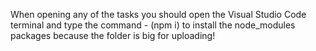 When opening any of the tasks you should open the Visual Studio Code terminal and type the command - (npm i) to install the node_modules packages because the folder is big for uploading!
